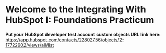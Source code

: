 # Welcome to the Integrating With HubSpot I: Foundations Practicum



**Put your HubSpot developer test account custom objects URL link here:** https://app.hubspot.com/contacts/22802756/objects/2-17722902/views/all/list
